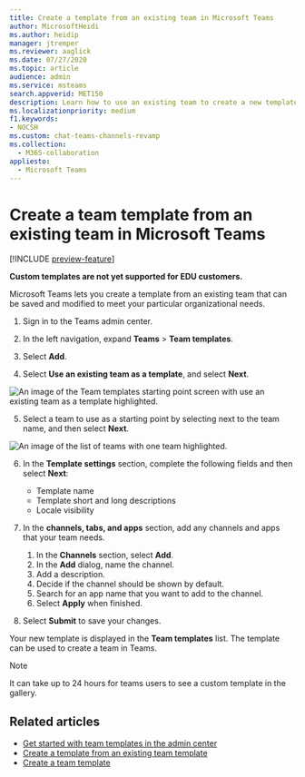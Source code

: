 ```yaml
---
title: Create a template from an existing team in Microsoft Teams
author: MicrosoftHeidi
ms.author: heidip
manager: jtremper
ms.reviewer: aaglick
ms.date: 07/27/2020
ms.topic: article
audience: admin
ms.service: msteams
search.appverid: MET150
description: Learn how to use an existing team to create a new template in Microsoft Teams.
ms.localizationpriority: medium
f1.keywords:
- NOCSH
ms.custom: chat-teams-channels-revamp
ms.collection: 
  - M365-collaboration
appliesto: 
  - Microsoft Teams
---
```


# Create a team template from an existing team in Microsoft Teams

[!INCLUDE [preview-feature](includes/preview-feature.md)]

**Custom templates are not yet supported for EDU customers.**

Microsoft Teams lets you create a template from an existing team that can be saved and modified to meet your particular organizational needs.

1. Sign in to the Teams admin center.

2. In the left navigation, expand **Teams** > **Team templates**.

3. Select **Add**.

4. Select **Use an existing team as a template**, and select **Next**.

 ![An image of the Team templates starting point screen with use an existing team as a template highlighted.](media/team-existing-team-as-template.png)

5. Select a team to use as a starting point by selecting next to the team name, and then select **Next**.

![An image of the list of teams with one team highlighted.](media/team-existing-team-selection.png)

6. In the **Template settings** section, complete the following fields and then select **Next**:
    - Template name
    - Template short and long descriptions
    - Locale visibility  
  
7. In the **channels, tabs, and apps** section, add any channels and apps that your team needs.

    1. In the **Channels** section, select **Add**.
    2. In the **Add** dialog, name the channel.
    3. Add a description.
    4. Decide if the channel should be shown by default.
    5. Search for an app name that you want to add to the channel.
    6. Select **Apply** when finished.

8. Select **Submit** to save your changes.

Your new template is displayed in the **Team templates** list. The template can be used to create a team in Teams.

> [!Note]
> It can take up to 24 hours for teams users to see a custom template in the gallery.

## Related articles

- [Get started with team templates in the admin center](get-started-with-teams-templates-in-the-admin-console.md)
- [Create a template from an existing team template](create-template-from-existing-template.md)
- [Create a team template](create-a-team-template.md)
